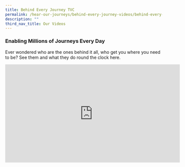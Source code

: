 ```yaml
---
title: Behind Every Journey TVC
permalink: /hear-our-journeys/behind-every-journey-videos/behind-every-journey-tvc/
description: ""
third_nav_title: Our Videos
---
```

### Enabling Millions of Journeys Every Day

Ever wondered who are the ones behind it all, who get you where you need to be? See them and what they do round the clock here.

<div class="bp-youtube">

<iframe allowfullscreen="" allow="accelerometer; autoplay; clipboard-write; encrypted-media; gyroscope; picture-in-picture; web-share" frameborder="0" title="YouTube video player" src="https://www.youtube.com/embed/hMckWwuLYm8?si=f-JBMeqVn4Z3pkYl" height="315" width="560"></iframe>

</div>